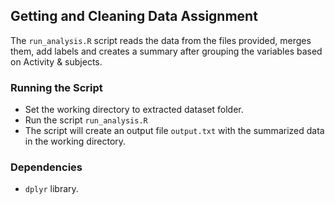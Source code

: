 ## Getting and Cleaning Data Assignment ##
The `run_analysis.R` script reads the data from the files provided, merges them, add labels and creates a summary after grouping the variables based on Activity & subjects.

### Running the Script ###
- Set the working directory to extracted dataset folder.
- Run the script `run_analysis.R`
- The script will create an output file `output.txt` with the summarized data in the working directory.

### Dependencies ###
- `dplyr` library.